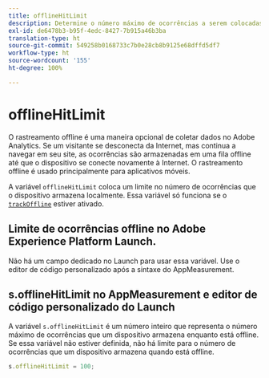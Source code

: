 ```yaml
---
title: offlineHitLimit
description: Determine o número máximo de ocorrências a serem colocadas em fila para rastreamento offline.
exl-id: de6478b3-b95f-4edc-8427-7b915a46b3ba
translation-type: ht
source-git-commit: 549258b0168733c7b0e28cb8b9125e68dffd5df7
workflow-type: ht
source-wordcount: '155'
ht-degree: 100%

---
```


# offlineHitLimit

O rastreamento offline é uma maneira opcional de coletar dados no Adobe Analytics. Se um visitante se desconecta da Internet, mas continua a navegar em seu site, as ocorrências são armazenadas em uma fila offline até que o dispositivo se conecte novamente à Internet. O rastreamento offline é usado principalmente para aplicativos móveis.

A variável `offlineHitLimit` coloca um limite no número de ocorrências que o dispositivo armazena localmente. Essa variável só funciona se o [`trackOffline`](trackoffline.md) estiver ativado.

## Limite de ocorrências offline no Adobe Experience Platform Launch.

Não há um campo dedicado no Launch para usar essa variável. Use o editor de código personalizado após a sintaxe do AppMeasurement.

## s.offlineHitLimit no AppMeasurement e editor de código personalizado do Launch

A variável `s.offlineHitLimit` é um número inteiro que representa o número máximo de ocorrências que um dispositivo armazena enquanto está offline. Se essa variável não estiver definida, não há limite para o número de ocorrências que um dispositivo armazena quando está offline.

```js
s.offlineHitLimit = 100;
```
